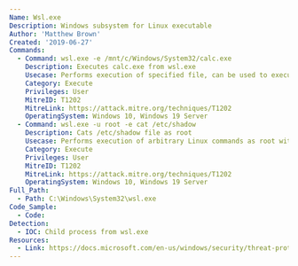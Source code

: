 ```yaml
---
Name: Wsl.exe
Description: Windows subsystem for Linux executable
Author: 'Matthew Brown'
Created: '2019-06-27'
Commands:
  - Command: wsl.exe -e /mnt/c/Windows/System32/calc.exe
    Description: Executes calc.exe from wsl.exe
    Usecase: Performs execution of specified file, can be used to execute arbitrary Linux commands.
    Category: Execute
    Privileges: User
    MitreID: T1202
    MitreLink: https://attack.mitre.org/techniques/T1202
    OperatingSystem: Windows 10, Windows 19 Server
  - Command: wsl.exe -u root -e cat /etc/shadow
    Description: Cats /etc/shadow file as root
    Usecase: Performs execution of arbitrary Linux commands as root without need for password.
    Category: Execute
    Privileges: User
    MitreID: T1202
    MitreLink: https://attack.mitre.org/techniques/T1202
    OperatingSystem: Windows 10, Windows 19 Server
Full_Path:
  - Path: C:\Windows\System32\wsl.exe
Code_Sample:
  - Code:
Detection:
  - IOC: Child process from wsl.exe
Resources:
  - Link: https://docs.microsoft.com/en-us/windows/security/threat-protection/windows-defender-application-control/microsoft-recommended-block-rules
---
```

